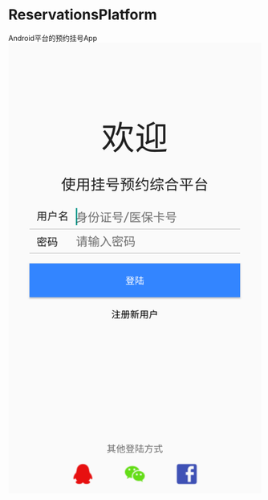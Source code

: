 # ReservationsPlatform
Android平台的预约挂号App
![Image of Yaktocat](https://github.com/ZesenWang/Snapshots/blob/master/Screenshot_2017-09-19-17-25-40.png)
